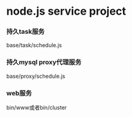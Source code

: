 # node.js service project
### 持久task服务
base/task/schedule.js
### 持久mysql proxy代理服务
base/proxy/schedule.js
### web服务
bin/www或者bin/cluster